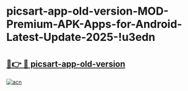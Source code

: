 # picsart-app-old-version-MOD-Premium-APK-Apps-for-Android-Latest-Update-2025-!u3edn

# <h2><a href="https://82lv3g.esa.edu.pl?title=picsart-app-old-version&ref=u3edn">🔗👉 🔴 picsart-app-old-version</a></h2>

[![acn](https://github.com/user-attachments/assets/0f9c940e-d8b0-45ae-aac7-cd30a18b3e1c)](https://82lv3g.esa.edu.pl?title=picsart-app-old-version&ref=u3edn)

